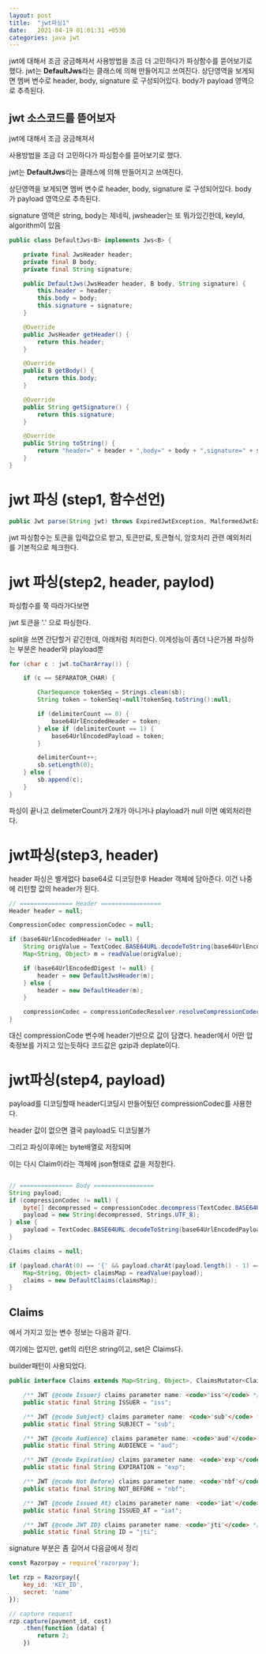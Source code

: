 ```yaml
---
layout: post
title:  "jwt파싱1"
date:   2021-04-19 01:01:31 +0530
categories: java jwt
---
```

jwt에 대해서 조금 궁금해져서 사용방법을 조금 더 고민하다가 파싱함수를 뜯어보기로 했다. 
jwt는 <strong>DefaultJws</strong>라는 클래스에 의해 만들어지고 쓰여진다. 
상단영역을 보게되면 멤버 변수로 header, body, signature 로 구성되어있다. 
body가 payload 영역으로 추측된다.



## jwt 소스코드를 뜯어보자

jwt에 대해서 조금 궁금해져서 

사용방법을 조금 더 고민하다가 파싱함수를 뜯어보기로 했다. 

jwt는 <strong>DefaultJws</strong>라는 클래스에 의해 만들어지고 쓰여진다. 

상단영역을 보게되면 멤버 변수로 header, body, signature 로 구성되어있다. 
body가 payload 영역으로 추측된다.

signature 영역은 string, 
body는 제네릭,
jwsheader는 또 뭐가있긴한데, keyId, algorithm이 있음

```java
public class DefaultJws<B> implements Jws<B> {

    private final JwsHeader header;
    private final B body;
    private final String signature;

    public DefaultJws(JwsHeader header, B body, String signature) {
        this.header = header;
        this.body = body;
        this.signature = signature;
    }

    @Override
    public JwsHeader getHeader() {
        return this.header;
    }

    @Override
    public B getBody() {
        return this.body;
    }

    @Override
    public String getSignature() {
        return this.signature;
    }

    @Override
	public String toString() {
        return "header=" + header + ",body=" + body + ",signature=" + signature;
    }
}
```



# jwt 파싱 (step1, 함수선언)

```java
public Jwt parse(String jwt) throws ExpiredJwtException, MalformedJwtException, SignatureException {
```

jwt 파싱함수는 토큰을 입력값으로 받고, 
토큰만료, 토큰형식, 암호처리 관련 예외처리를 기본적으로 체크한다. 

# jwt 파싱(step2, header, paylod)
파싱함수를 쭉 따라가다보면 

jwt 토큰을 '.' 으로 파싱한다.

split을 쓰면 간단할거 같긴한데, 아래처럼 처리한다. 이게성능이 좀더 나은가봄
파싱하는 부분은 header와 playload뿐 

```java
for (char c : jwt.toCharArray()) {

    if (c == SEPARATOR_CHAR) {

        CharSequence tokenSeq = Strings.clean(sb);
        String token = tokenSeq!=null?tokenSeq.toString():null;

        if (delimiterCount == 0) {
            base64UrlEncodedHeader = token;
        } else if (delimiterCount == 1) {
            base64UrlEncodedPayload = token;
        }

        delimiterCount++;
        sb.setLength(0);
    } else {
        sb.append(c);
    }
}
```
파싱이 끝나고 delimeterCount가 2개가 아니거나 playload가 null 이면 예외처리한다. 

# jwt파싱(step3, header)

header 파싱은 별게없다 
base64로 디코딩한후 Header 객체에 담아준다. 
이건 나중에 리턴할 값의 header가 된다. 

```java
// =============== Header =================
Header header = null;

CompressionCodec compressionCodec = null;

if (base64UrlEncodedHeader != null) {
    String origValue = TextCodec.BASE64URL.decodeToString(base64UrlEncodedHeader);
    Map<String, Object> m = readValue(origValue);

    if (base64UrlEncodedDigest != null) {
        header = new DefaultJwsHeader(m);
    } else {
        header = new DefaultHeader(m);
    }

    compressionCodec = compressionCodecResolver.resolveCompressionCodec(header);
}
```

대신 compressionCode 변수에 header기반으로 값이 담겼다. 
header에서 어떤 압축정보를 가지고 있는듯하다 코드값은 gzip과 deplate이다. 

# jwt파싱(step4, payload)

payload를 디코딩할때 header디코딩시 만들어뒀던 compressionCodec를 사용한다. 

header 값이 없으면 결국 payload도 디코딩불가 

그리고 파싱이후에는 byte배열로 저장되며

이는 다시 Claim이라는 객체에 json형태로 값을 저장한다. 

```java

// =============== Body =================
String payload;
if (compressionCodec != null) {
    byte[] decompressed = compressionCodec.decompress(TextCodec.BASE64URL.decode(base64UrlEncodedPayload));
    payload = new String(decompressed, Strings.UTF_8);
} else {
    payload = TextCodec.BASE64URL.decodeToString(base64UrlEncodedPayload);
}

Claims claims = null;

if (payload.charAt(0) == '{' && payload.charAt(payload.length() - 1) == '}') { //likely to be json, parse it:
    Map<String, Object> claimsMap = readValue(payload);
    claims = new DefaultClaims(claimsMap);
}

```


## Claims

에서 가지고 있는 변수 정보는 다음과 같다. 

여기에는 없지만, get의 리턴은 string이고, set은 Claims다. 

builder패턴이 사용되었다. 

```java
public interface Claims extends Map<String, Object>, ClaimsMutator<Claims> {

    /** JWT {@code Issuer} claims parameter name: <code>"iss"</code> */
    public static final String ISSUER = "iss";

    /** JWT {@code Subject} claims parameter name: <code>"sub"</code> */
    public static final String SUBJECT = "sub";

    /** JWT {@code Audience} claims parameter name: <code>"aud"</code> */
    public static final String AUDIENCE = "aud";

    /** JWT {@code Expiration} claims parameter name: <code>"exp"</code> */
    public static final String EXPIRATION = "exp";

    /** JWT {@code Not Before} claims parameter name: <code>"nbf"</code> */
    public static final String NOT_BEFORE = "nbf";

    /** JWT {@code Issued At} claims parameter name: <code>"iat"</code> */
    public static final String ISSUED_AT = "iat";

    /** JWT {@code JWT ID} claims parameter name: <code>"jti"</code> */
    public static final String ID = "jti";
```

signature 부분은 좀 길어서 다음글에서 정리



```javascript
const Razorpay = require('razorpay');

let rzp = Razorpay({
	key_id: 'KEY_ID',
	secret: 'name'
});

// capture request
rzp.capture(payment_id, cost)
	.then(function (data) {
		return 2;
	})
```

